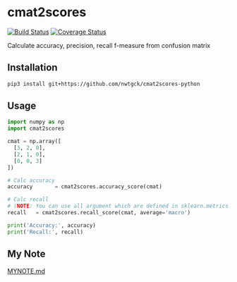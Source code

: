 # cmat2scores

[![Build Status](https://travis-ci.org/nwtgck/cmat2scores-python.svg?branch=develop)](https://travis-ci.org/nwtgck/cmat2scores-python) [![Coverage Status](https://coveralls.io/repos/github/nwtgck/cmat2scores-python/badge.svg?branch=develop)](https://coveralls.io/github/nwtgck/cmat2scores-python?branch=develop) 

Calculate accuracy, precision, recall f-measure from confusion matrix

## Installation

```bash
pip3 install git+https://github.com/nwtgck/cmat2scores-python
```

## Usage

```python
import numpy as np
import cmat2scores

cmat = np.array([
  [3, 2, 0],
  [2, 1, 0],
  [0, 0, 3]
])

# Calc accuracy
accuracy       = cmat2scores.accuracy_score(cmat)

# Calc recall
# (NOTE: You can use all argument which are defined in sklearn.metrics.recall_score())
recall   = cmat2scores.recall_score(cmat, average='macro')

print('Accuracy:', accuracy)
print('Recall:', recall)


```

## My Note

[MYNOTE.md](MYNOTE.md)